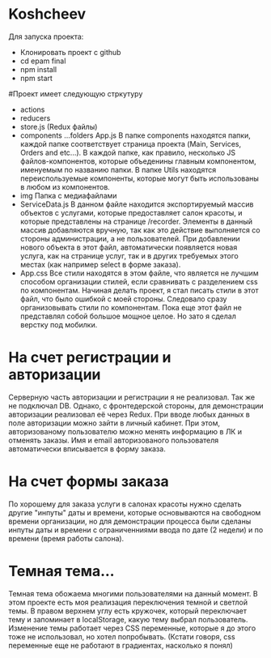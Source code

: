 # Koshcheev

Для запуска проекта:
- Клонировать проект с github
- cd epam final
- npm install
- npm start


#Проект имеет следующую стркутуру

  - actions 
  - reducers
  - store.js
  (Redux файлы)
  - сomponents
    ...folders
    App.js
    В папке components находятся папки, каждой папке соответствует страница проекта (Main, Services, Orders and etc...). В каждой папке, как правило, несколько JS файлов-компонентов, которые объеденины главным компонентом, именуемым по названию папки. В папке Utils находятся переиспользуемые компоненты, которые могут быть использованы в любом из компонентов.
  - img 
    Папка с медиафайлами
  - ServiceData.js
    В данном файле находится экспортируемый массив объектов с услугами, которые предоставляет салон красоты, и которые представлены на странице /recorder. Элементы в данный массив добавляются вручную, так как это действие выполняется со стороны администрации, а не пользователей. При добавлении нового объекта в этот файл, автоматически появляется новая услуга, как на странице услуг, так и в других требуемых этого местах
    (как например select в форме заказа).
   - App.css
    Все стили находятся в этом файле, что является не лучшим способом организации стилей, если сравнивать с разделением css по компонентам.
    Начиная делать проект, я стал писать стили в этот файл, что было ошибкой с моей стороны. Следовало сразу организовывать стили по компонентам.
    Пока еще этот файл не представлял собой большое мощное целое. Но зато я сделал верстку под мобилки.
  
# На счет регистрации и авторизации

Серверную часть авторизации и регистрации я не реализовал. Так же не подключал DB. 
Однако, с фронтедерской стороны, для демонстрации авторизации реализовал её через Redux.
При вводе любых данных в поле авторизации можно зайти в личный кабинет. При этом, авторизованому пользователю можно менять информацию в ЛК и отменять заказы. Имя и email авторизованого пользователя автоматически вписывается в форму заказа.

# На счет формы заказа

По хорошему для заказа услуги в салонах красоты нужно сделать другие "инпуты" даты и времени, которые основываются на свободном времени организации, но для демонстрации процесса были сделаны инпуты даты и времени с ограниченниями ввода по дате (2 недели) и по времени (время работы салона).

# Темная тема...

Темная тема обожаема многими пользователями на данный момент. В этом проекте есть моя реализация переключения темной и светлой темы.
В правом верхнем углу есть кружочек, который переключает тему и запоминает в localStorage, какую тему выбрал пользователь.
Изменение темы работает через CSS переменные, которые я до этого тоже не использовал, но хотел попробывать.
(Кстати говоря, css переменные еще не работают в градиентах, насколько я понял)

